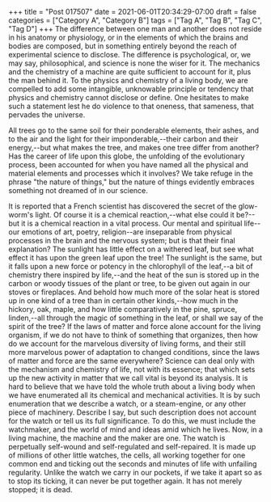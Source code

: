 +++
title = "Post 017507"
date = 2021-06-01T20:34:29-07:00
draft = false
categories = ["Category A", "Category B"]
tags = ["Tag A", "Tag B", "Tag C", "Tag D"]
+++
The difference between one man and another does not reside in his anatomy or physiology, or in the elements of which the brains and bodies are composed, but in something entirely beyond the reach of experimental science to disclose. The difference is psychological, or, we may say, philosophical, and science is none the wiser for it. The mechanics and the chemistry of a machine are quite sufficient to account for it, plus the man behind it. To the physics and chemistry of a living body, we are compelled to add some intangible, unknowable principle or tendency that physics and chemistry cannot disclose or define. One hesitates to make such a statement lest he do violence to that oneness, that sameness, that pervades the universe.

All trees go to the same soil for their ponderable elements, their ashes, and to the air and the light for their imponderable,--their carbon and their energy,--but what makes the tree, and makes one tree differ from another? Has the career of life upon this globe, the unfolding of the evolutionary process, been accounted for when you have named all the physical and material elements and processes which it involves? We take refuge in the phrase "the nature of things," but the nature of things evidently embraces something not dreamed of in our science.

It is reported that a French scientist has discovered the secret of the glow-worm's light. Of course it is a chemical reaction,--what else could it be?--but it is a chemical reaction in a vital process. Our mental and spiritual life--our emotions of art, poetry, religion--are inseparable from physical processes in the brain and the nervous system; but is that their final explanation? The sunlight has little effect on a withered leaf, but see what effect it has upon the green leaf upon the tree! The sunlight is the same, but it falls upon a new force or potency in the chlorophyll of the leaf,--a bit of chemistry there inspired by life,--and the heat of the sun is stored up in the carbon or woody tissues of the plant or tree, to be given out again in our stoves or fireplaces. And behold how much more of the solar heat is stored up in one kind of a tree than in certain other kinds,--how much in the hickory, oak, maple, and how little comparatively in the pine, spruce, linden,--all through the magic of something in the leaf, or shall we say of the spirit of the tree? If the laws of matter and force alone account for the living organism, if we do not have to think of something that organizes, then how do we account for the marvelous diversity of living forms, and their still more marvelous power of adaptation to changed conditions, since the laws of matter and force are the same everywhere? Science can deal only with the mechanism and chemistry of life, not with its essence; that which sets up the new activity in matter that we call vital is beyond its analysis. It is hard to believe that we have told the whole truth about a living body when we have enumerated all its chemical and mechanical activities. It is by such enumeration that we describe a watch, or a steam-engine, or any other piece of machinery. Describe I say, but such description does not account for the watch or tell us its full significance. To do this, we must include the watchmaker, and the world of mind and ideas amid which he lives. Now, in a living machine, the machine and the maker are one. The watch is perpetually self-wound and self-regulated and self-repaired. It is made up of millions of other little watches, the cells, all working together for one common end and ticking out the seconds and minutes of life with unfailing regularity. Unlike the watch we carry in our pockets, if we take it apart so as to stop its ticking, it can never be put together again. It has not merely stopped; it is dead.
